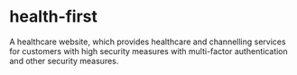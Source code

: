 # health-first
A healthcare website, which provides healthcare and channelling services for customers with high security measures with multi-factor authentication and other security measures.
